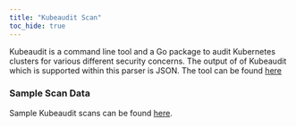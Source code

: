 ```yaml
---
title: "Kubeaudit Scan"
toc_hide: true
---
```

Kubeaudit is a command line tool and a Go package to audit Kubernetes clusters for various different security concerns. The output of of Kubeaudit which is supported within this parser is JSON. The tool can be found [here](https://github.com/Shopify/kubeaudit)

### Sample Scan Data
Sample Kubeaudit scans can be found [here](https://github.com/DefectDojo/django-DefectDojo/tree/master/unittests/scans/kubeaudit).